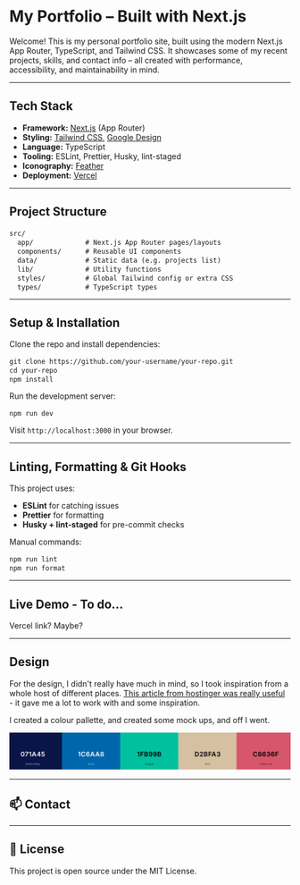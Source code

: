 # My Portfolio – Built with Next.js

Welcome! This is my personal portfolio site, built using the modern Next.js App Router, TypeScript, and Tailwind CSS. It showcases some of my recent projects, skills, and contact info – all created with performance, accessibility, and maintainability in mind.

---

## Tech Stack

- **Framework:** [Next.js](https://nextjs.org/) (App Router)
- **Styling:** [Tailwind CSS](https://tailwindcss.com/), [Google Design](https://developers.google.com/identity/branding-guidelines)
- **Language:** TypeScript
- **Tooling:** ESLint, Prettier, Husky, lint-staged
- **Iconography:** [Feather](https://feathericons.com/)
- **Deployment:** [Vercel](https://vercel.com/)

---

## Project Structure

```
src/
  app/             # Next.js App Router pages/layouts
  components/      # Reusable UI components
  data/            # Static data (e.g. projects list)
  lib/             # Utility functions
  styles/          # Global Tailwind config or extra CSS
  types/           # TypeScript types
```

---

## Setup & Installation

Clone the repo and install dependencies:

```
git clone https://github.com/your-username/your-repo.git
cd your-repo
npm install
```

Run the development server:

```
npm run dev
```

Visit `http://localhost:3000` in your browser.

---

## Linting, Formatting & Git Hooks

This project uses:

- **ESLint** for catching issues
- **Prettier** for formatting
- **Husky + lint-staged** for pre-commit checks

Manual commands:

```
npm run lint
npm run format
```

---

## Live Demo - To do...

Vercel link? Maybe?

---

## Design

For the design, I didn't really have much in mind, so I took inspiration from a whole host of different places. [This article from hostinger was really useful](https://www.hostinger.com/uk/tutorials/web-developer-portfolio) - it gave me a lot to work with and some inspiration.

I created a colour pallette, and created some mock ups, and off I went.

![Colour Palette](public/images/Colour_Palette.png)

---

## 📫 Contact

---

## 📄 License

This project is open source under the MIT License.
